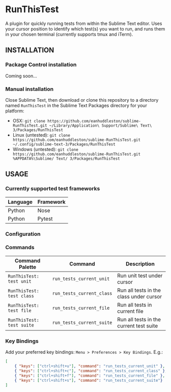 # RunThisTest

A plugin for quickly running tests from within the Sublime Text editor. Uses your cursor position to identify which test(s) you want to run, and runs them in your chosen terminal (currently supports tmux and iTerm).

## INSTALLATION

### Package Control installation

Coming soon...

### Manual installation

Close Sublime Text, then download or clone this repository to a directory named `RunThisTest` in the Sublime Text Packages directory for your platform:

* OSX: `git clone https://github.com/eanhuddleston/sublime-RunThisTest.git ~/Library/Application\ Support/Sublime\ Text\ 3/Packages/RunThisTest`
* Linux (untested): `git clone https://github.com/eanhuddleston/sublime-RunThisTest.git ~/.config/sublime-text-3/Packages/RunThisTest`
* Windows (untested): `git clone https://github.com/eanhuddleston/sublime-RunThisTest.git %APPDATA%\Sublime/ Text/ 3/Packages/RunThisTest`

## USAGE

### Currently supported test frameworks

Language | Framework
-------- | ---------
Python | Nose
Python | Pytest

### Configuration

### Commands

Command Palette | Command | Description
--------------- | ------- | -----------
`RunThisTest: test unit` | `run_tests_current_unit` | Run unit test under cursor
`RunThisTest: test class` | `run_tests_current_class` | Run all tests in the class under cursor
`RunThisTest: test file` | `run_tests_current_file` | Run all tests in current file
`RunThisTest: test suite` | `run_tests_current_suite` | Run all tests in the current test suite

### Key Bindings

Add your preferred key bindings: `Menu > Preferences > Key Bindings`.  E.g.:

```json
[
    { "keys": ["ctrl+shift+u"], "command": "run_tests_current_unit" },
    { "keys": ["ctrl+shift+c"], "command": "run_tests_current_class" },
    { "keys": ["ctrl+shift+f"], "command": "run_tests_current_file" },
    { "keys": ["ctrl+shift+s"], "command": "run_tests_current_suite"}
]
```
